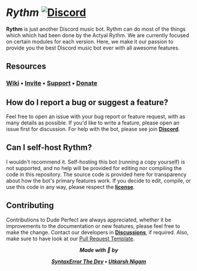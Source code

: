 # ***Rythm*** [![Discord](https://discord.com/api/guilds/748808130946793483/embed.png)](https://discord.gg/ZzbZpdw)
**Rythm** is just another Discord music bot. Rythm can do most of the things which which had been done by the Actyal Rythm. We are currently focused on certain modules for each version. Here, we make it our passion to provide you the best Discord music bot ever with all awesome features.

## **Resources**
### [Wiki](https://github.com/Rythm/wiki) • [Invite](bit.ly/Syntax_Rythm) • [Support](https://bit.ly/syntaxcodes) • [Donate](https://www.patreon.com/syntaxerrorthedev)

## **How do I report a bug or suggest a feature?**
Feel free to open an issue with your bug report or feature request, with as many details as possible. If you'd like to write a feature, please open an issue first for discussion. For help with the bot, please see join [**Discord**](https://bit.ly/syntaxcodes).

## **Can I self-host Rythm?**
I wouldn't recommend it. Self-hosting this bot (running a copy yourself) is not supported, and no help will be provided for editing nor compiling the code in this repository. The source code is provided here for transparency about how the bot's primary features work. If you decide to edit, compile, or use this code in any way, please respect the [**license**](https://github.com/Ghanendra56/Rythm/blob/main/LICENSE).

## **Contributing**
Contributions to Dude Perfect are always appreciated, whether it be improvements to the documentation or new features, please feel free to make the change. Contact our developers in  [**Discussions**](https://github.com/Ghanendra56/Rythm/discussions), if required. Also, make sure to have look at our [Pull Request Template](https://github.com/Ghanendra56/Rythm/blob/main/PULL_REQUEST_TEMPLATE.md).

<div align="center">

                                          

  <strong><i> Made with  💜 by

  [**SyntaxError The Dev**](https://github.com/Ghanendra56) • [**Utkarsh Nigam**](https://github.com/WEBXTheDev)
</i></strong>
</div>
